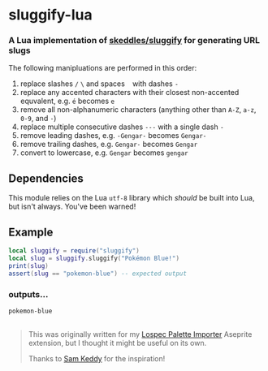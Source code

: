 # sluggify-lua
### A Lua implementation of [skeddles/sluggify](https://github.com/skeddles/sluggify) for generating URL slugs

The following manipluations are performed in this order:
1. replace slashes `/` `\` and spaces ` ` with dashes `-`
2. replace any accented characters with their closest non-accented equvalent, e.g. `é` becomes `e`
3. remove all non-alphanumeric characters (anything other than `A-Z`, `a-z`, `0-9`, and `-`)
4. replace multiple consecutive dashes `---` with a single dash `-`
5. remove leading dashes, e.g. `-Gengar-` becomes `Gengar-`
6. remove trailing dashes, e.g. `Gengar-` becomes `Gengar`
7. convert to lowercase, e.g. `Gengar` becomes `gengar`

## Dependencies
This module relies on the Lua `utf-8` library which *should* be built into Lua, but isn't always. You've been warned!

## Example
```lua
local sluggify = require("sluggify")
local slug = sluggify.sluggify("Pokémon Blue!")
print(slug)
assert(slug == "pokemon-blue") -- expected output
```
### outputs...
```txt
pokemon-blue
```
##
> This was originally written for my [Lospec Palette Importer](https://sudo-whoami.itch.io/lospec-palette-importer) Aseprite extension, but I thought it might be useful on its own.
> 
> Thanks to [Sam Keddy](https://github.com/skeddles) for the inspiration!
